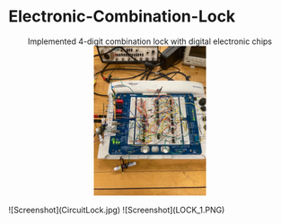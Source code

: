 # Electronic-Combination-Lock
<p align = "center">
Implemented 4-digit combination lock with digital electronic chips  
<img width = "200" src = "CircuitLock.jpg">
</p>
![Screenshot](CircuitLock.jpg)  
![Screenshot](LOCK_1.PNG) 
